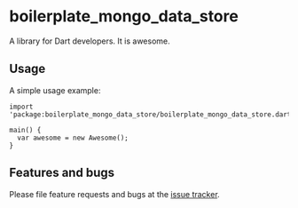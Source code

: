 # boilerplate_mongo_data_store

A library for Dart developers. It is awesome.

## Usage

A simple usage example:

    import 'package:boilerplate_mongo_data_store/boilerplate_mongo_data_store.dart';

    main() {
      var awesome = new Awesome();
    }

## Features and bugs

Please file feature requests and bugs at the [issue tracker][tracker].

[tracker]: http://example.com/issues/replaceme
